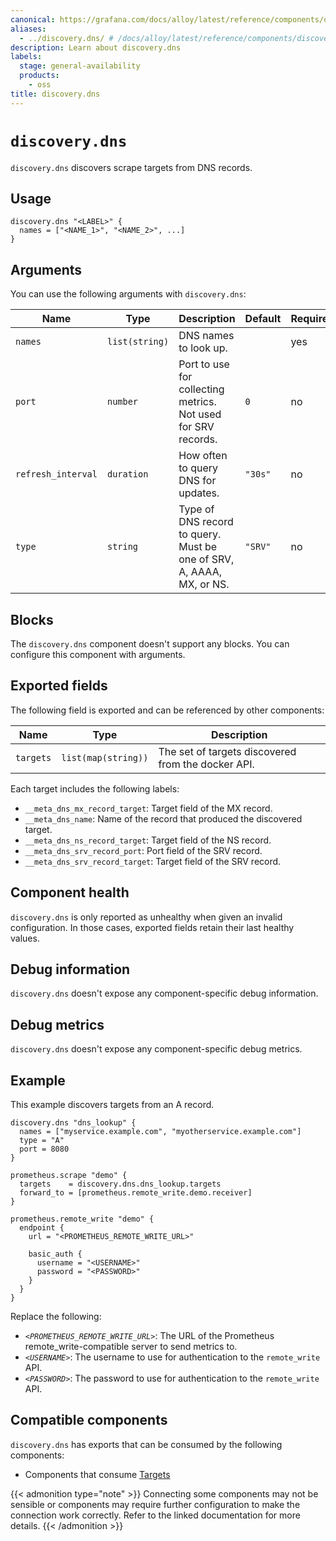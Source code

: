 ```yaml
---
canonical: https://grafana.com/docs/alloy/latest/reference/components/discovery/discovery.dns/
aliases:
  - ../discovery.dns/ # /docs/alloy/latest/reference/components/discovery.dns/
description: Learn about discovery.dns
labels:
  stage: general-availability
  products:
    - oss
title: discovery.dns
---
```


# `discovery.dns`

`discovery.dns` discovers scrape targets from DNS records.

## Usage

```alloy
discovery.dns "<LABEL>" {
  names = ["<NAME_1>", "<NAME_2>", ...]
}
```

## Arguments

You can use the following arguments with `discovery.dns`:

| Name               | Type           | Description                                                          | Default | Required |
| ------------------ | -------------- | -------------------------------------------------------------------- | ------- | -------- |
| `names`            | `list(string)` | DNS names to look up.                                                |         | yes      |
| `port`             | `number`       | Port to use for collecting metrics. Not used for SRV records.        | `0`     | no       |
| `refresh_interval` | `duration`     | How often to query DNS for updates.                                  | `"30s"` | no       |
| `type`             | `string`       | Type of DNS record to query. Must be one of SRV, A, AAAA, MX, or NS. | `"SRV"` | no       |

## Blocks

The `discovery.dns` component doesn't support any blocks. You can configure this component with arguments.

## Exported fields

The following field is exported and can be referenced by other components:

| Name      | Type                | Description                                        |
| --------- | ------------------- | -------------------------------------------------- |
| `targets` | `list(map(string))` | The set of targets discovered from the docker API. |

Each target includes the following labels:

- `__meta_dns_mx_record_target`: Target field of the MX record.
- `__meta_dns_name`: Name of the record that produced the discovered target.
- `__meta_dns_ns_record_target`: Target field of the NS record.
- `__meta_dns_srv_record_port`: Port field of the SRV record.
- `__meta_dns_srv_record_target`: Target field of the SRV record.

## Component health

`discovery.dns` is only reported as unhealthy when given an invalid configuration.
In those cases, exported fields retain their last healthy values.

## Debug information

`discovery.dns` doesn't expose any component-specific debug information.

## Debug metrics

`discovery.dns` doesn't expose any component-specific debug metrics.

## Example

This example discovers targets from an A record.

```alloy
discovery.dns "dns_lookup" {
  names = ["myservice.example.com", "myotherservice.example.com"]
  type = "A"
  port = 8080
}

prometheus.scrape "demo" {
  targets    = discovery.dns.dns_lookup.targets
  forward_to = [prometheus.remote_write.demo.receiver]
}

prometheus.remote_write "demo" {
  endpoint {
    url = "<PROMETHEUS_REMOTE_WRITE_URL>"

    basic_auth {
      username = "<USERNAME>"
      password = "<PASSWORD>"
    }
  }
}
```

Replace the following:

- _`<PROMETHEUS_REMOTE_WRITE_URL>`_: The URL of the Prometheus remote_write-compatible server to send metrics to.
- _`<USERNAME>`_: The username to use for authentication to the `remote_write` API.
- _`<PASSWORD>`_: The password to use for authentication to the `remote_write` API.

<!-- START GENERATED COMPATIBLE COMPONENTS -->

## Compatible components

`discovery.dns` has exports that can be consumed by the following components:

- Components that consume [Targets](../../../compatibility/#targets-consumers)

{{< admonition type="note" >}}
Connecting some components may not be sensible or components may require further configuration to make the connection work correctly.
Refer to the linked documentation for more details.
{{< /admonition >}}

<!-- END GENERATED COMPATIBLE COMPONENTS -->
